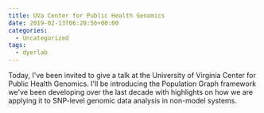 ```yaml
---
title: UVa Center for Public Health Genomics
date: 2019-02-13T06:20:56+00:00
categories:
  - Uncategorized
tags:
  - dyerlab
---
```

Today, I've been invited to give a talk at the University of Virginia Center for Public Health Genomics. I'll be introducing the Population Graph framework we've been developing over the last decade with highlights on how we are applying it to SNP-level genomic data analysis in non-model systems.

